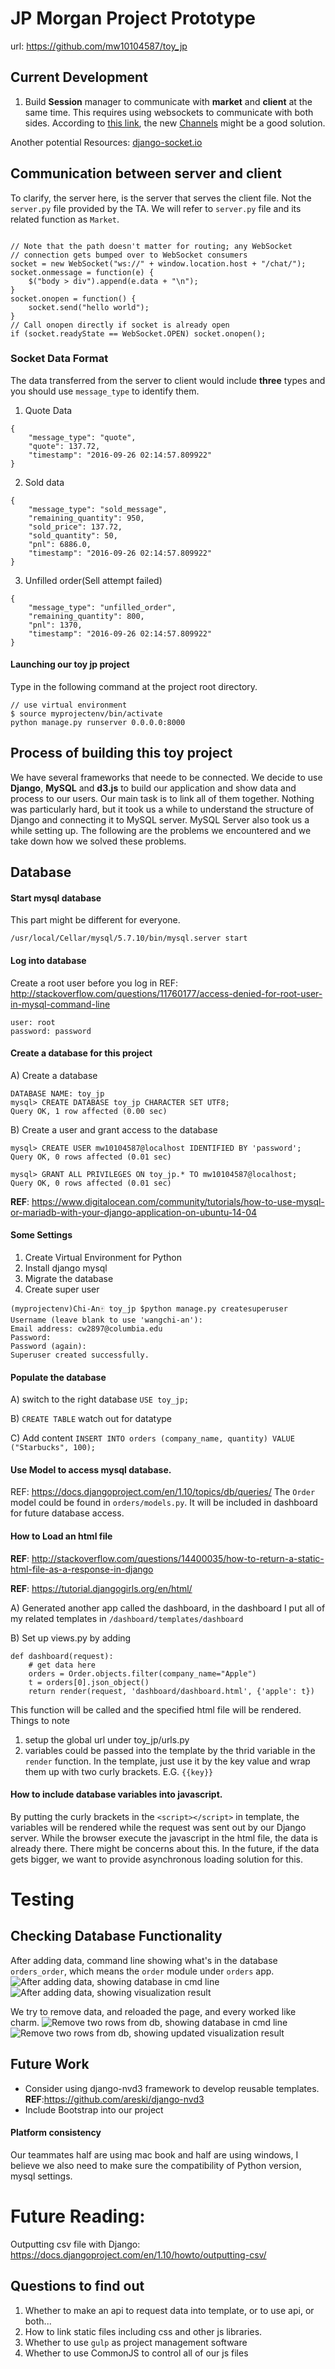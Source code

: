 # JP Morgan Project Prototype
url: https://github.com/mw10104587/toy_jp


## Current Development
1. Build **Session** manager to communicate with **market** and **client** at the same time. This requires using websockets to communicate with both sides. According to [this link](https://blog.heroku.com/in_deep_with_django_channels_the_future_of_real_time_apps_in_django), the new [Channels](https://channels.readthedocs.io/en/stable/) might be a good solution. 

Another potential Resources: [django-socket.io](http://blog.jupo.org/2011/08/13/real-time-web-apps-with-django-and-websockets/) 





## Communication between server and client
To clarify, the server here, is the server that serves the client file. Not the `server.py` file provided by the TA. We will refer to `server.py` file and its related function as `Market`.

```

// Note that the path doesn't matter for routing; any WebSocket
// connection gets bumped over to WebSocket consumers
socket = new WebSocket("ws://" + window.location.host + "/chat/");
socket.onmessage = function(e) {
    $("body > div").append(e.data + "\n");
}
socket.onopen = function() {
    socket.send("hello world");
}
// Call onopen directly if socket is already open
if (socket.readyState == WebSocket.OPEN) socket.onopen();
```

### Socket Data Format
The data transferred from the server to client would include **three** types and you should use `message_type` to identify them.
1. Quote Data
```
{
	"message_type": "quote",
	"quote": 137.72, 
	"timestamp": "2016-09-26 02:14:57.809922"
} 
```

2. Sold data
```
{
	"message_type": "sold_message",
	"remaining_quantity": 950, 
	"sold_price": 137.72, 
	"sold_quantity": 50, 
	"pnl": 6886.0,
	"timestamp": "2016-09-26 02:14:57.809922"
}
```

3. Unfilled order(Sell attempt failed)
```
{
	"message_type": "unfilled_order",
	"remaining_quantity": 800,
	"pnl": 1370,
	"timestamp": "2016-09-26 02:14:57.809922"
}
```















#### Launching our toy jp project

Type in the following command at the project root directory.

```
// use virtual environment 
$ source myprojectenv/bin/activate
python manage.py runserver 0.0.0.0:8000
```


## Process of building this toy project

We have several frameworks that neede to be connected. We decide to use **Django**, **MySQL** and **d3.js** to build our application and show data and process to our users. Our main task is to link all of them together. Nothing was particularly hard, but it took us a while to understand the structure of Django and connecting it to MySQL server. MySQL Server also took us a while setting up. The following are the problems we encountered and we take down how we solved these problems.


## Database
#### Start mysql database
This part might be different for everyone.
```
/usr/local/Cellar/mysql/5.7.10/bin/mysql.server start
```

#### Log into database
Create a root user before you log in
REF: http://stackoverflow.com/questions/11760177/access-denied-for-root-user-in-mysql-command-line
```
user: root
password: password
```

#### Create a database for this project
A) Create a database
```
DATABASE NAME: toy_jp
mysql> CREATE DATABASE toy_jp CHARACTER SET UTF8;
Query OK, 1 row affected (0.00 sec)
```

B) Create a user and grant access to the database
```
mysql> CREATE USER mw10104587@localhost IDENTIFIED BY 'password';
Query OK, 0 rows affected (0.01 sec)

mysql> GRANT ALL PRIVILEGES ON toy_jp.* TO mw10104587@localhost;
Query OK, 0 rows affected (0.01 sec)
```

**REF**: https://www.digitalocean.com/community/tutorials/how-to-use-mysql-or-mariadb-with-your-django-application-on-ubuntu-14-04

#### Some Settings
1. Create Virtual Environment for Python
2. Install django mysql
3. Migrate the database
4. Create super user

```
(myprojectenv)Chi-An🀄️ toy_jp $python manage.py createsuperuser
Username (leave blank to use 'wangchi-an'): 
Email address: cw2897@columbia.edu    
Password: 
Password (again): 
Superuser created successfully.
```

#### Populate the database
A) switch to the right database 
```USE toy_jp;```

B) `CREATE TABLE`
watch out for datatype

C) Add content
`INSERT INTO orders (company_name, quantity) VALUE ("Starbucks", 100);`


#### Use Model to access mysql database.
REF: https://docs.djangoproject.com/en/1.10/topics/db/queries/
The `Order` model could be found in `orders/models.py`. It will be included in dashboard for future database access.

<!-- Second Part About loading html files -->


#### How to Load an html file
**REF**: http://stackoverflow.com/questions/14400035/how-to-return-a-static-html-file-as-a-response-in-django

**REF**: https://tutorial.djangogirls.org/en/html/

A) Generated another app called the dashboard, in the dashboard I put all of my related templates in `/dashboard/templates/dashboard`

B) Set up views.py by adding
```
def dashboard(request):
	# get data here
	orders = Order.objects.filter(company_name="Apple")
	t = orders[0].json_object()
	return render(request, 'dashboard/dashboard.html', {'apple': t})
```

This function will be called and the specified html file will be rendered.
Things to note
1. setup the global url under toy_jp/urls.py
2. variables could be passed into the template by the thrid variable in the `render` function. In the template, just use it by the key value and wrap them up with two curly brackets. 
E.G. `{{key}}`


#### How to include database variables into javascript.
By putting the curly brackets in the `<script></script>` in template, the variables will be rendered while the request was sent out by our Django server. While the browser execute the javascript in the html file, the data is already there. There might be concerns about this. In the future, if the data gets bigger, we want to provide asynchronous loading solution for this.


# Testing
## Checking Database Functionality
After adding data, command line showing what's in the database `orders_order`, which means the `order` module under `orders` app.
![After adding data, showing database in cmd line](screenshots/before-delete-cmd.png) 
![After adding data, showing visualization result](./screenshots/before-delete.png) 

We try to remove data, and reloaded the page, and every worked like charm.
![Remove two rows from db, showing database in cmd line](./screenshots/delete-cmd.png)
![Remove two rows from db, showing updated visualization result](./screenshots/delete.png)




## Future Work
+ Consider using django-nvd3 framework to develop reusable templates.
**REF**:https://github.com/areski/django-nvd3
+ Include Bootstrap into our project


#### Platform consistency
Our teammates half are using mac book and half are using windows, I believe we also need to make sure the compatibility of Python version, mysql settings.



# Future Reading:
Outputting csv file with Django:
https://docs.djangoproject.com/en/1.10/howto/outputting-csv/


## Questions to find out
1. Whether to make an api to request data into template, or to use api, or both...
2. How to link static files including css and other js libraries.
3. Whether to use `gulp` as project management software
4. Whether to use CommonJS to control all of our js files

